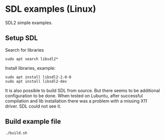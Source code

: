 # SDL examples (Linux)

SDL2 simple examples.

## Setup SDL

Search for libraries
```
sudo apt search libsdl2*
```

Install libraries, example:
```
sudo apt install libsdl2-2.0-0
sudo apt install libsdl2-dev
```

It is also possible to build SDL from source. But there seems to be additional configuration to be done. When tested on Lubuntu, after successful compilation and lib installation there was a problem with a missing X11 driver. SDL could not see it.

## Build example file

```
./build.sh
```

